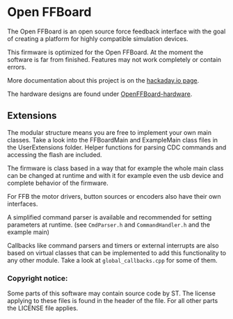 # Open FFBoard
The Open FFBoard is an open source force feedback interface with the goal of creating a platform for highly compatible simulation devices.

This firmware is optimized for the Open FFBoard.
At the moment the software is far from finished. Features may not work completely or contain errors.

More documentation about this project is on the [hackaday.io page](https://hackaday.io/project/163904-open-ffboard).

The hardware designs are found under [OpenFFBoard-hardware](https://github.com/Ultrawipf/OpenFFBoard-hardware).

## Extensions
The modular structure means you are free to implement your own main classes.
Take a look into the FFBoardMain and ExampleMain class files in the UserExtensions folder.
Helper functions for parsing CDC commands and accessing the flash are included.

The firmware is class based in a way that for example the whole main class can be changed at runtime and with it for example even the usb device and complete behavior of the firmware.

For FFB the motor drivers, button sources or encoders also have their own interfaces.

A simplified command parser is available and recommended for setting parameters at runtime. (see `CmdParser.h` and `CommandHandler.h` and the example main)

Callbacks like command parsers and timers or external interrupts are also based on virtual classes that can be implemented to add this functionality to any other module. Take a look at `global_callbacks.cpp` for some of them.

### Copyright notice:
Some parts of this software may contain source code by ST.
The license applying to these files is found in the header of the file.
For all other parts the LICENSE file applies.
